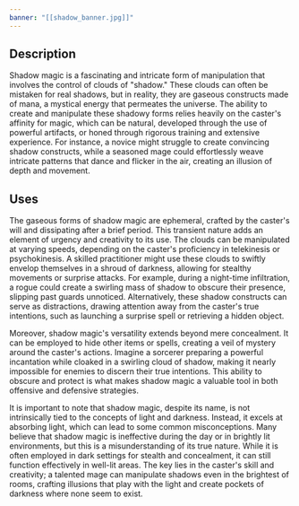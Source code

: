 ```yaml
---
banner: "[[shadow_banner.jpg]]"
---
```


## Description
Shadow magic is a fascinating and intricate form of manipulation that involves the control of clouds of "shadow." These clouds can often be mistaken for real shadows, but in reality, they are gaseous constructs made of mana, a mystical energy that permeates the universe. The ability to create and manipulate these shadowy forms relies heavily on the caster's affinity for magic, which can be natural, developed through the use of powerful artifacts, or honed through rigorous training and extensive experience. For instance, a novice might struggle to create convincing shadow constructs, while a seasoned mage could effortlessly weave intricate patterns that dance and flicker in the air, creating an illusion of depth and movement.

## Uses
The gaseous forms of shadow magic are ephemeral, crafted by the caster's will and dissipating after a brief period. This transient nature adds an element of urgency and creativity to its use. The clouds can be manipulated at varying speeds, depending on the caster's proficiency in telekinesis or psychokinesis. A skilled practitioner might use these clouds to swiftly envelop themselves in a shroud of darkness, allowing for stealthy movements or surprise attacks. For example, during a night-time infiltration, a rogue could create a swirling mass of shadow to obscure their presence, slipping past guards unnoticed. Alternatively, these shadow constructs can serve as distractions, drawing attention away from the caster's true intentions, such as launching a surprise spell or retrieving a hidden object.

Moreover, shadow magic's versatility extends beyond mere concealment. It can be employed to hide other items or spells, creating a veil of mystery around the caster's actions. Imagine a sorcerer preparing a powerful incantation while cloaked in a swirling cloud of shadow, making it nearly impossible for enemies to discern their true intentions. This ability to obscure and protect is what makes shadow magic a valuable tool in both offensive and defensive strategies.

It is important to note that shadow magic, despite its name, is not intrinsically tied to the concepts of light and darkness. Instead, it excels at absorbing light, which can lead to some common misconceptions. Many believe that shadow magic is ineffective during the day or in brightly lit environments, but this is a misunderstanding of its true nature. While it is often employed in dark settings for stealth and concealment, it can still function effectively in well-lit areas. The key lies in the caster's skill and creativity; a talented mage can manipulate shadows even in the brightest of rooms, crafting illusions that play with the light and create pockets of darkness where none seem to exist.